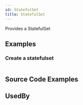 ```yaml
---
id: StatefulSet
title: StatefulSet
---
```


Provides a StatefulSet

## Examples

### Create a statefulset

```js

```

## Source Code Examples

## UsedBy

